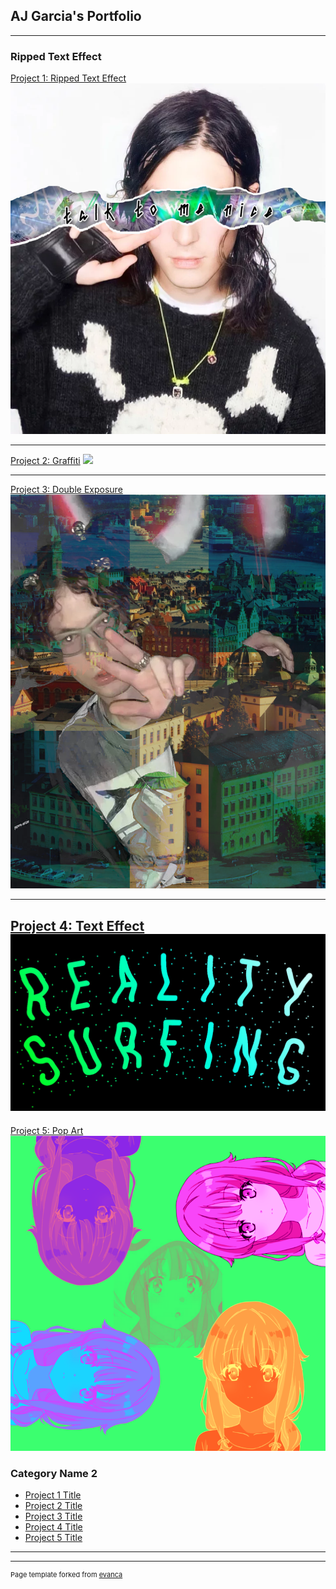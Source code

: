 ## AJ Garcia's Portfolio

---

### Ripped Text Effect

[Project 1: Ripped Text Effect](/sample_page)
<img src="images/ripped.png?raw=true"/>

---
[Project 2: Graffiti](/pdf/sample_presentation.pdf)
<img src="images/graffiti.png?raw=true"/>

---
[Project 3: Double Exposure](http://example.com/)
<img src="images/2xexposure.png?raw=true"/>

---

[Project 4: Text Effect](http://example.com/)
<img src="images/reality surf.jpg?raw=true"/>
---

[Project 5: Pop Art](http://example.com/)
<img src="images/pop.png?raw=true"/>

### Category Name 2

- [Project 1 Title](http://example.com/)
- [Project 2 Title](http://example.com/)
- [Project 3 Title](http://example.com/)
- [Project 4 Title](http://example.com/)
- [Project 5 Title](http://example.com/)

---




---
<p style="font-size:11px">Page template forked from <a href="https://github.com/evanca/quick-portfolio">evanca</a></p>
<!-- Remove above link if you don't want to attibute -->
